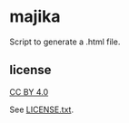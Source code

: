 
# majika

Script to generate a .html file.

## license

[CC BY 4.0](https://creativecommons.org/licenses/by/4.0/)

See [LICENSE.txt](LICENSE.txt).

